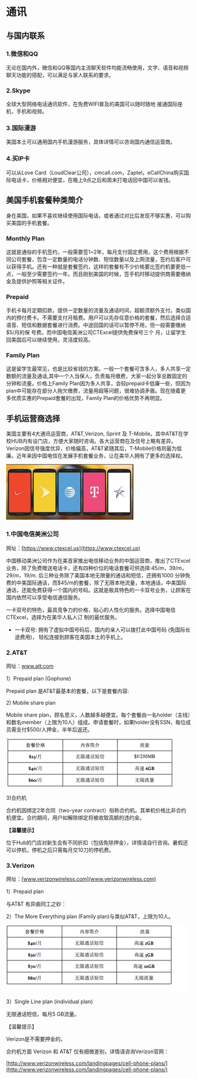 # 通讯

## 与国内联系

### 1.微信和QQ

无论在国内外，微信和QQ等国内主流聊天软件均能流畅使用，文字、语音和视频聊天功能的搭配，可以满足与家人联系的要求。

### 2.Skype

全球大型网络电话通讯软件，在免费WIFI普及的美国可以随时随地 接通国际座机，手机和视频。

### 3.国际漫游

美国本土可以通用国内手机漫游服务，具体详情可以咨询国内通信运营商。

### 4.买IP卡

可以从Love Card（LoudClear公司），cmcall.com，Zaptel，eCallChina购买国际电话卡，价格相对便宜，在晚上9点之后和周末打电话回中国可以省钱。

## 美国手机套餐种类简介

身在美国，如果不喜欢继续使用国际电话，或者通过对比后发现不够实惠，可以购买美国的手机套餐。

### Monthly Plan

这就是通俗的手机签约，一般需要签1~2年，每月支付固定费用，这个费用根据不同公司套餐，包含一定数量的电话分钟数、短信数量以及上网流量，签约后客户可以获得手机。还有一种就是套餐签约，这样的套餐有不少价格要比签约机要更低一点，一般至少需要签约一年。而且刚到美国的时候，签手机时移动提供商需要缴纳金及提供护照等相关证件。

### Prepaid

手机卡每月定期扣款，提供一定数量的流量及通话时间，超额须额外支付。类似国内的预付费卡。不需要支付月租费。用户可以先存任意价格的套餐，然后选择合适语音、短信和数据套餐进行消费。中途回国的话可以暂停不用，但一般需要缴纳$5/月的保 号费。而中国电信美洲公司CTExcel提供免费保号三个 月，让留学生回美国后可以继续使用，灵活度较高。

### Family Plan

这是留学生最常见，也是比较省钱的方案。一般一个套餐可含多人，多人共享一定数额的流量及通话,其中一个人当保人，负责每月缴费，大家一起分享总数固定的分钟和流量。价格上Family Plan因为多人共享，会较prepaid卡低廉一些，但因为plan中可能存在部分人拖欠缴费，流量用超等问题，很难协调矛盾。现在随着更多优质实惠的Prepaid套餐的出现，Family Plan的价格优势不再明显。

## 手机运营商选择

美国主要有4大通讯运营商，AT&T,Verizon, Sprint 及 T-Mobile。其中AT&T在学校HUB内有设门店，方便大家随时咨询。各大运营商在及信号上略有差异。Verizon因信号强度优异，价格偏高，AT&T紧随其后，T-Mobile价格则最为低廉。近年来因中国电信在发展手机套餐业务，让在美华人拥有了更多的选择权。

![](../.gitbook/assets/image%20%2866%29.png)

### 1.中国电信美洲公司

网址：[https://www.ctexcel.us](https://www.ctexcel.us)

中国移动美洲公司作为在美首家推出电信移动业务的中国运营商，推出了CTExcel业务，除了免费赠送电话卡，还有四种价位的电话套餐可供选择:$45/m，$39/m，$29/m，$19/m. 后三种业务除了美国本地无限量的通话和短信，还拥有1000 分钟免费的中美国际通话，而$45/m的套餐，除了无限本地流量，本地通话，中美国际通话，还能免费获得一个国内的号码。这就是极具特色的一卡双号业务，让顾客在国内依然可以享受电信通信服务。

 一卡双号的特色，最具竞争力的价格，贴心的人性化的服务。选择中国电信CTExcel，选择为在美华人私人订 制的最优服务。 

*  一卡双号: 拥有了虚拟中国号码后，国内的亲人可以拨打此中国号码 \(免国际长途费用\)， 轻松连接到顾客在美国本土的手机上。

### 2.AT&T

网址：www.att.com

1）Prepaid plan \(Gophone\)

Prepaid plan 是AT&T最基本的套餐，以下是套餐内容:

2\) Mobile share plan

Mobile share plan，顾名思义，人数越多越便宜。每个套餐由一名holder（主线）和数名member（上限为10人）组成。申请套餐时，如果holder没有SSN，每位成员需支付$500/人押金，半年后返还。



![Mobile share plan](../.gitbook/assets/image%20%2841%29.png)

3\)合约机

合约机因绑定2年合同（two-year contract）俗称合约机。其单机价格比非合约机便宜。合约期间，用户如解除绑定将被收取高额的违约金。

**【温馨提示】**

位于Hub的门店对新生会有不同折扣（包括免除押金），详情请自行咨询。暑假还可以停机，停机之后只需每月交10刀的停机费。

### 3.Verizon

网址：[www.verizonwireless.com](www.verizonwireless.com)

1）Prepaid plan

与AT&T 有异曲同工之妙：

2）The More Everything plan \(Family plan\)与类似AT&T，上限为10人。



![The More Everything plan \(Family plan\)](../.gitbook/assets/image%20%2821%29.png)

3）Single Line plan \(individual plan\)

无限通话短信，每月5 GB流量。

【温馨提示】

Verizon是不需要押金的。

合约机方面 Verizon 和 AT&T 仅有细微差别，详情请咨询Verizon官网：

[http://www.verizonwireless.com/landingpages/cell-phone-plans/](http://www.verizonwireless.com/landingpages/cell-phone-plans/)

